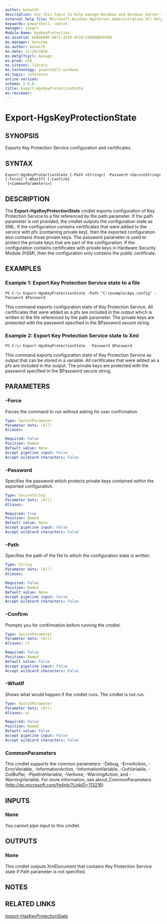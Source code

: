 ```yaml
---
author: kenwith
description: Use this topic to help manage Windows and Windows Server technologies with Windows PowerShell.
external help file: Microsoft.Windows.KpsServer.Administration.dll-Help.xml
keywords: powershell, cmdlet
manager: jasgro
Module Name: HgsKeyProtection
ms.assetid: E088886D-9872-4159-9719-CED8EBD5F05D
ms.manager: dansimp
ms.author: kenwith
ms.date: 12/20/2016
ms.mktglfcycl: manage
ms.prod: w10
ms.sitesec: library
ms.technology: powershell-windows
ms.topic: reference
online version: 
schema: 2.0.0
title: Export-HgsKeyProtectionState
ms.reviewer:
---
```


# Export-HgsKeyProtectionState

## SYNOPSIS
Exports Key Protection Service configuration and certificates.

## SYNTAX

```
Export-HgsKeyProtectionState [-Path <String>] -Password <SecureString> [-Force] [-WhatIf] [-Confirm]
 [<CommonParameters>]
```

## DESCRIPTION
The **Export-HgsKeyProtectionState** cmdlet exports configuration of Key Protection Service to a file referenced by the path parameter.
If the path parameter is not provided, the cmdlet outputs the configuration state as XML.
If the configuration contains certificates that were added to the service with pfx (containing private key), then the exported configuration also contains those private keys.
The password parameter is used to protect the private keys that are part of the configuration.
If the configuration contains certificates with private keys in Hardware Security Module (HSM), then the configuration only contains the public certificate.

## EXAMPLES

### Example 1: Export Key Protection Service state to a file
```
PS C:\> Export-HgsKeyProtectionState -Path "C:\example\kps.config" -Password $Password
```

This command exports configuration state of Key Protection Service.
All certificates that were added as a pfx are included in the output which is written to the file referenced by the path parameter.
The private keys are protected with the password specified in the $Password secure string.

### Example 2: Export Key Protection Service state to Xml
```
PS C:\> Export-HgsKeyProtectionState  -Password $Password
```

This command exports configuration state of Key Protection Service as output that can be stored in a variable.
All certificates that were added as a pfx are included in the output.
The private keys are protected with the password specified in the $Password secure string.

## PARAMETERS

### -Force
Forces the command to run without asking for user confirmation.

```yaml
Type: SwitchParameter
Parameter Sets: (All)
Aliases: 

Required: False
Position: Named
Default value: None
Accept pipeline input: False
Accept wildcard characters: False
```

### -Password
Specifies the password which protects private keys contained within the exported configuration.

```yaml
Type: SecureString
Parameter Sets: (All)
Aliases: 

Required: True
Position: Named
Default value: None
Accept pipeline input: False
Accept wildcard characters: False
```

### -Path
Specifies the path of the file to which the configuration state is written.

```yaml
Type: String
Parameter Sets: (All)
Aliases: 

Required: False
Position: Named
Default value: None
Accept pipeline input: False
Accept wildcard characters: False
```

### -Confirm
Prompts you for confirmation before running the cmdlet.

```yaml
Type: SwitchParameter
Parameter Sets: (All)
Aliases: cf

Required: False
Position: Named
Default value: False
Accept pipeline input: False
Accept wildcard characters: False
```

### -WhatIf
Shows what would happen if the cmdlet runs.
The cmdlet is not run.

```yaml
Type: SwitchParameter
Parameter Sets: (All)
Aliases: wi

Required: False
Position: Named
Default value: False
Accept pipeline input: False
Accept wildcard characters: False
```

### CommonParameters
This cmdlet supports the common parameters: -Debug, -ErrorAction, -ErrorVariable, -InformationAction, -InformationVariable, -OutVariable, -OutBuffer, -PipelineVariable, -Verbose, -WarningAction, and -WarningVariable. For more information, see about_CommonParameters (http://go.microsoft.com/fwlink/?LinkID=113216).

## INPUTS

### None
You cannot pipe input to this cmdlet.

## OUTPUTS

### None
This cmdlet outputs XmlDocument that contains Key Protection Service state if Path parameter is not specified.

## NOTES

## RELATED LINKS

[Import-HgsKeyProtectionState](./Import-HgsKeyProtectionState.md)

